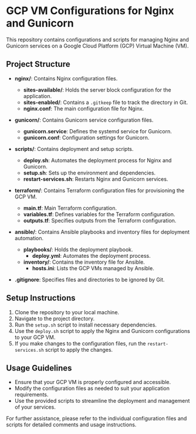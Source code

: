 # GCP VM Configurations for Nginx and Gunicorn

This repository contains configurations and scripts for managing Nginx and Gunicorn services on a Google Cloud Platform (GCP) Virtual Machine (VM). 

## Project Structure

- **nginx/**: Contains Nginx configuration files.
  - **sites-available/**: Holds the server block configuration for the application.
  - **sites-enabled/**: Contains a `.gitkeep` file to track the directory in Git.
  - **nginx.conf**: The main configuration file for Nginx.

- **gunicorn/**: Contains Gunicorn service configuration files.
  - **gunicorn.service**: Defines the systemd service for Gunicorn.
  - **gunicorn.conf**: Configuration settings for Gunicorn.

- **scripts/**: Contains deployment and setup scripts.
  - **deploy.sh**: Automates the deployment process for Nginx and Gunicorn.
  - **setup.sh**: Sets up the environment and dependencies.
  - **restart-services.sh**: Restarts Nginx and Gunicorn services.

- **terraform/**: Contains Terraform configuration files for provisioning the GCP VM.
  - **main.tf**: Main Terraform configuration.
  - **variables.tf**: Defines variables for the Terraform configuration.
  - **outputs.tf**: Specifies outputs from the Terraform configuration.

- **ansible/**: Contains Ansible playbooks and inventory files for deployment automation.
  - **playbooks/**: Holds the deployment playbook.
    - **deploy.yml**: Automates the deployment process.
  - **inventory/**: Contains the inventory file for Ansible.
    - **hosts.ini**: Lists the GCP VMs managed by Ansible.

- **.gitignore**: Specifies files and directories to be ignored by Git.

## Setup Instructions

1. Clone the repository to your local machine.
2. Navigate to the project directory.
3. Run the `setup.sh` script to install necessary dependencies.
4. Use the `deploy.sh` script to apply the Nginx and Gunicorn configurations to your GCP VM.
5. If you make changes to the configuration files, run the `restart-services.sh` script to apply the changes.

## Usage Guidelines

- Ensure that your GCP VM is properly configured and accessible.
- Modify the configuration files as needed to suit your application requirements.
- Use the provided scripts to streamline the deployment and management of your services.

For further assistance, please refer to the individual configuration files and scripts for detailed comments and usage instructions.